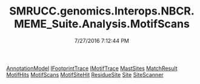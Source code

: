 ﻿---
title: SMRUCC.genomics.Interops.NBCR.MEME_Suite.Analysis.MotifScans
date: 7/27/2016 7:12:44 PM
---

[AnnotationModel](T-SMRUCC.genomics.Interops.NBCR.MEME_Suite.Analysis.MotifScans.AnnotationModel.html)
[IFootprintTrace](T-SMRUCC.genomics.Interops.NBCR.MEME_Suite.Analysis.MotifScans.IFootprintTrace.html)
[IMotifTrace](T-SMRUCC.genomics.Interops.NBCR.MEME_Suite.Analysis.MotifScans.IMotifTrace.html)
[MastSites](T-SMRUCC.genomics.Interops.NBCR.MEME_Suite.Analysis.MotifScans.MastSites.html)
[MatchResult](T-SMRUCC.genomics.Interops.NBCR.MEME_Suite.Analysis.MotifScans.MatchResult.html)
[MotifHits](T-SMRUCC.genomics.Interops.NBCR.MEME_Suite.Analysis.MotifScans.MotifHits.html)
[MotifScans](T-SMRUCC.genomics.Interops.NBCR.MEME_Suite.Analysis.MotifScans.MotifScans.html)
[MotifSiteHit](T-SMRUCC.genomics.Interops.NBCR.MEME_Suite.Analysis.MotifScans.MotifSiteHit.html)
[ResidueSite](T-SMRUCC.genomics.Interops.NBCR.MEME_Suite.Analysis.MotifScans.ResidueSite.html)
[Site](T-SMRUCC.genomics.Interops.NBCR.MEME_Suite.Analysis.MotifScans.Site.html)
[SiteScanner](T-SMRUCC.genomics.Interops.NBCR.MEME_Suite.Analysis.MotifScans.SiteScanner.html)
